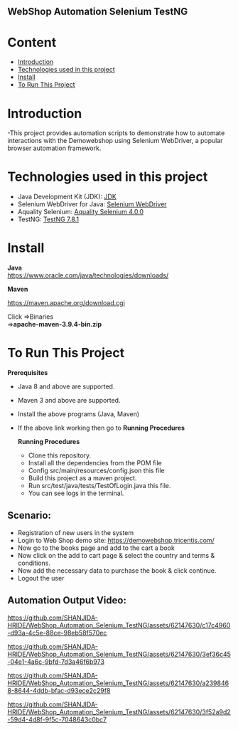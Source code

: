 ## WebShop Automation Selenium TestNG

# Content
- [Introduction](https://github.com/SHANJIDA-HRIDE/WebShop_Automation_Selenium_TestNG.git#introduction)
- [Technologies used in this project](https://github.com/SHANJIDA-HRIDE/WebShop_Automation_Selenium_TestNG.git#technologies-used-in-this-project)
- [Install](https://github.com/SHANJIDA-HRIDE/WebShop_Automation_Selenium_TestNG.git#install)
- [To Run This Project](https://github.com/SHANJIDA-HRIDE/WebShop_Automation_Selenium_TestNG.git#to-run-this-project)

# Introduction
-This project provides automation scripts to demonstrate how to automate interactions with the Demowebshop using Selenium WebDriver, a popular browser automation framework.

# Technologies used in this project
- Java Development Kit (JDK): [JDK](https://www.oracle.com/java/technologies/javase-downloads.html)
- Selenium WebDriver for Java: [Selenium WebDriver](https://www.selenium.dev/downloads/)
- Aquality Selenium: [Aquality Selenium 4.0.0](https://github.com/aquality-automation/aquality-selenium-java)
- TestNG: [TestNG 7.8.1](https://mvnrepository.com/artifact/org.testng/testng)

# Install
**Java**  
https://www.oracle.com/java/technologies/downloads/

**Maven**

 https://maven.apache.org/download.cgi
 
 Click =>Binaries    
 =>**apache-maven-3.9.4-bin.zip**


# To Run This Project
**Prerequisites**
- Java 8 and above are supported.
- Maven 3 and above are supported.
- Install the above programs (Java, Maven)
- If the above link working then go to **Running Procedures**

  **Running Procedures**
  - Clone this repository.
  - Install all the dependencies from the POM file
  - Config src/main/resources/config.json this file
  - Build this project as a maven project.
  - Run src/test/java/tests/TestOfLogin.java this file.
  - You can see logs in the terminal.
 ## Scenario:
 - Registration of new users in the system
- Login to Web Shop demo site: https://demowebshop.tricentis.com/
- Now go to the books page and add to the cart a book
- Now click on the add to cart page & select the country and terms & conditions.
- Now add the necessary data to purchase the book & click continue.
- Logout the user

## Automation Output Video:

https://github.com/SHANJIDA-HRIDE/WebShop_Automation_Selenium_TestNG/assets/62147630/c17c4960-d93a-4c5e-88ce-98eb58f570ec


https://github.com/SHANJIDA-HRIDE/WebShop_Automation_Selenium_TestNG/assets/62147630/3ef36c45-04e1-4a6c-9bfd-7d3a46f6b973


https://github.com/SHANJIDA-HRIDE/WebShop_Automation_Selenium_TestNG/assets/62147630/a2398468-8644-4ddb-bfac-d93ece2c29f8


https://github.com/SHANJIDA-HRIDE/WebShop_Automation_Selenium_TestNG/assets/62147630/3f52a9d2-59d4-4d8f-9f5c-7048643c0bc7















